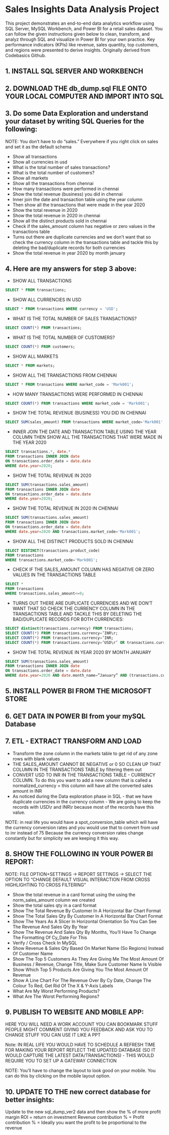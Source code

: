 # Sales Insights Data Analysis Project
This project demonstrates an end-to-end data analytics workflow using SQL Server, MySQL Workbench, and Power BI for a retail sales dataset. You can follow the given instructions given below to clean, transform, and analyz through SQL and visualize in Power BI for your own practice. Key performance indicators (KPIs) like revenue, sales quantity, top customers, and regions were presented to derive insights. Originally derived from Codebasics Github. 

## 1. INSTALL SQL SERVER AND WORKBENCH 
## 2. DOWNLOAD THE db_dump.sql FILE ONTO YOUR LOCAL COMPUTER AND IMPORT INTO SQL 
## 3. Do some Data Exploration and understand your dataset by writing SQL Queries for the following:

NOTE: You don’t have to do “sales.” Everywhere if you right click on sales and set it as the default schema

- Show all transactions
- Show all currencies in usd
- What is the total number of sales transactions?
- What is the total number of customers?
- Show all markets
- Show all the transactions from chennai
- How many transactions were performed in chennai
- Show the total revenue (business) you did in chennai
- Inner join the date and transaction table using the year column
- Then show all the transactions that were made in the year 2020
- Show the total revenue in 2020
- Show the total revenue in 2020 in chennai
- Show all the distinct products sold in chennai
- Check if the sales_amount column has negative or zero values in the transactions table
- Turns out there are duplicate currencies and we don’t want that so check the currency column in the transactions table and tackle this by deleting the bad/duplicate records for both currencies
- Show the total revenue in year 2020 by month january

## 4. Here are my answers for step 3 above: 

- SHOW ALL TRANSACTIONS
```sql
SELECT * FROM transactions;
```

- SHOW ALL CURRENCIES IN USD
```sql
SELECT * FROM transactions WHERE currency = 'USD';
```

- WHAT IS THE TOTAL NUMBER OF SALES TRANSACTIONS?
```sql
SELECT COUNT(*) FROM transactions;
```

- WHAT IS THE TOTAL NUMBER OF CUSTOMERS? 
```sql
SELECT COUNT(*) FROM customers;
```

- SHOW ALL MARKETS
```sql
SELECT * FROM markets;
```

- SHOW ALL THE TRANSACTIONS FROM CHENNAI 
```sql
SELECT * FROM transactions WHERE market_code = 'Mark001';
```

- HOW MANY TRANSACTIONS WERE PERFORMED IN CHENNAI 
```sql
SELECT COUNT(*) FROM transactions WHERE market_code = 'Mark001';
```

- SHOW THE TOTAL REVENUE (BUSINESS) YOU DID IN CHENNAI
```sql
SELECT SUM(sales_amount) FROM transactions WHERE market_code='Mark001';
```

- INNER JOIN THE DATE AND TRANSACTION TABLE USING THE YEAR COLUMN THEN SHOW ALL THE TRANSACTIONS THAT WERE MADE IN THE YEAR 2020
```sql
SELECT transactions.*, date.*
FROM transactions INNER JOIN date
ON transactions.order_date = date.date
WHERE date.year=2020;
```

- SHOW THE TOTAL REVENUE IN 2020
```sql
SELECT SUM(transactions.sales_amount)
FROM transactions INNER JOIN date
ON transactions.order_date = date.date
WHERE date.year=2020;
```

- SHOW THE TOTAL REVENUE IN 2020 IN CHENNAI
```sql
SELECT SUM(transactions.sales_amount)
FROM transactions INNER JOIN date
ON transactions.order_date = date.date
WHERE date.year=2020 AND transactions.market_code='Mark001';
```

- SHOW ALL THE DISTINCT PRODUCTS SOLD IN CHENNAI
```sql
SELECT DISTINCT(transactions.product_code)
FROM transactions
WHERE transactions.market_code='Mark001';
```


- CHECK IF THE SALES_AMOUNT COLUMN HAS NEGATIVE OR ZERO VALUES IN THE TRANSACTIONS TABLE
```sql
SELECT *
FROM transactions
WHERE transactions.sales_amount<=0;
```


- TURNS OUT THERE ARE DUPLICATE CURRENCIES AND WE DON’T WANT THAT SO CHECK THE CURRENCY COLUMN IN THE TRANSACTIONS TABLE AND TACKLE THIS BY DELETING THE BAD/DUPLICATE RECORDS FOR BOTH CURRENCIES: 
```sql
SELECT distinct(transactions.currency) FROM transactions;
SELECT COUNT(*) FROM transactions.currency=’INR\r;
SELECT COUNT(*) FROM transactions.currency=’INR;
SELECT COUNT(*) FROM transactions.currency=’USD\r’ OR transactions.currency=’USD’ ;
```

- SHOW THE TOTAL REVENUE IN YEAR 2020 BY MONTH JANUARY
```sql
SELECT SUM(transactions.sales_amount)
FROM transactions INNER JOIN date
ON transactions.order_date = date.date
WHERE date.year=2020 AND date.month_name=”January” AND (transactions.currency="INR\r" or transactions.currency="USD\r") ;
```

## 5. INSTALL POWER BI FROM THE MICROSOFT STORE
## 6. GET DATA IN POWER BI from your mySQL Database
## 7. ETL - EXTRACT TRANSFORM AND LOAD 
- Transform the zone column in the markets table to get rid of any zone rows with blank values
- THE SALES_AMOUNT CANNOT BE NEGATIVE or 0 SO CLEAN UP THAT COLUMN IN THE TRANSACTIONS TABLE by filtering them out
- CONVERT USD TO INR IN THE TRANSACTIONS TABLE - CURRENCY COLUMN. To do this you want to add a new column that is called a normalized_currency = this column will have all the converted sales amount in INR
- As noticed during the Data exploration phase in SQL - that we have duplicate currencies in the currency column - We are going to keep the records with USD\r and INR\r because most of the records have this value. 

NOTE: in real life you would have a spot_conversion_table which will have the currency conversion rates and you would use that to convert from usd to inr instead of 75 Because the currency conversion rates change constantly but for simplicity we are keeping it this way. 

## 8. SHOW THE FOLLOWING IN YOUR POWER BI REPORT:

NOTE: FILE OPTION+SETTINGS -> REPORT SETTINGS -> SELECT THE OPTION TO “CHANGE DEFAULT VISUAL INTERACTION FROM CROSS HIGHLIGHTING TO CROSS FILTERING” 

- Show the total revenue in a card format using the using the norm_sales_amount column we created
- Show the total sales qty in a card format 
- Show The Total Revenue By Customer In A Horizontal Bar Chart Format
- Show The Total Sales Qty By Customer In A Horizontal Bar Chart Format
- Show The Years As A Slicer In Horizontal Orientation So You Can See The Revenue And Sales Qty By Year
- Show The Revenue And Sales Qty By Months, You’ll Have To Change The Formatting Of Cy_Date For This
- Verify / Cross Check In MySQL
- Show Revenue & Sales Qty Based On Market Name (So Regions) Instead Of Customer Name
- Show The Top 5 Customers As They Are Giving Me The Most Amount Of Business / Revenue, Change Title, Make Sure Customer Name Is Visible
- Show Which Top 5 Products Are Giving You The Most Amount Of Revenue
- Show A Line Chart For The Revenue Over By Cy Date, Change The Colour To Red, Get Rid Of The X & Y-Axis Labels
- What Are My Worst Performing Products?
- What Are The Worst Performing Regions?

## 9. PUBLISH TO WEBSITE AND MOBILE APP: 
HERE YOU WILL NEED A WORK ACCOUNT
YOU CAN BOOKMARK STUFF
PEOPLE MIGHT COMMENT GIVING YOU FEEDBACK AND ASK YOU TO CHANGE STUFF
YOU CAN USE IT LIKE A PPT

Note: IN REAL LIFE YOU WOULD HAVE TO SCHEDULE A REFRESH TIME FOR MAKING YOUR REPORT REFLECT THE UPDATED DATABASE (SO IT WOULD CAPTURE THE LATEST DATA/TRANSACTIONS) - THIS WOULD REQUIRE YOU TO SET UP A GATEWAY CONNECTION

NOTE: You’ll have to change the layout to look good on your mobile. You can do this by clicking on the mobile layout option. 

## 10. UPDATE TO THE new correct database for better insights:
Update to the new sql_dump_ver2 data and then show the % of more profit margin
ROI = return on investment
Revenue contribution % =
Profit contribution % = 
Ideally you want the profit to be proportional to the revenue 
  
